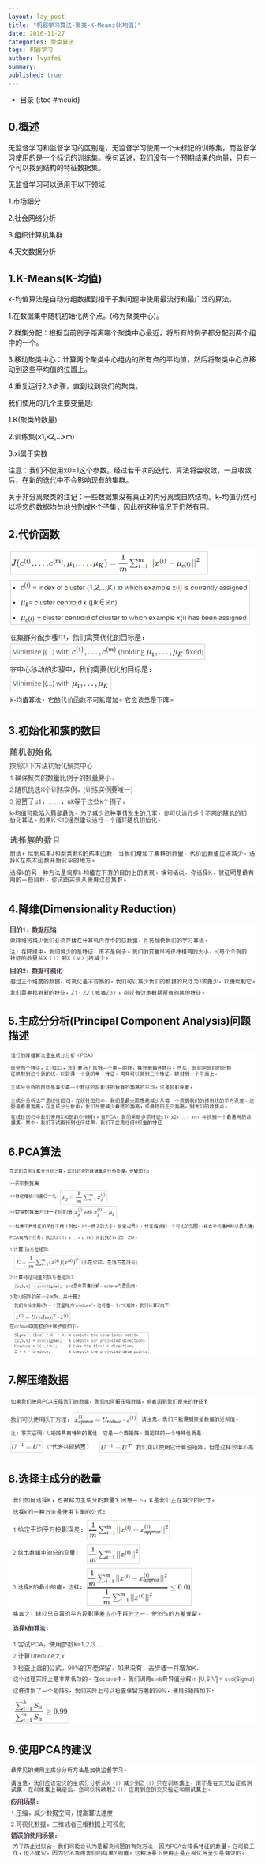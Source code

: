 ```yaml
---
layout: lay_post
title: "机器学习算法-聚类-K-Means(K均值)"
date: 2016-11-27
categories: 聚类算法
tags: 机器学习
author: lvyafei
summary:
published: true
---
```


* 目录
{:toc #meuid}

## 0.概述

无监督学习和监督学习的区别是，无监督学习使用一个未标记的训练集，而监督学习使用的是一个标记的训练集。换句话说，我们没有一个预期结果的向量，只有一个可以找到结构的特征数据集。
<!-- more -->

无监督学习可以适用于以下领域:

1.市场细分

2.社会网络分析

3.组织计算机集群

4.天文数据分析

## 1.K-Means(K-均值)

k-均值算法是自动分组数据到相干子集问题中使用最流行和最广泛的算法。

1.在数据集中随机初始化两个点。(称为聚类中心)。

2.群集分配：根据当前例子距离哪个聚类中心最近，将所有的例子都分配到两个组中的一个。

3.移动聚类中心：计算两个聚类中心组内的所有点的平均值，然后将聚类中心点移动到这些平均值的位置上。

4.重复运行2,3步骤，直到找到我们的聚类。

我们使用的几个主要变量是:

1.K(聚类的数量)

2.训练集(x1,x2,...xm)

3.xi属于实数

注意：我们不使用x0=1这个参数。经过若干次的迭代，算法将会收敛，一旦收敛后，在新的迭代中不会影响现有的集群。

关于非分离聚类的注记：一些数据集没有真正的内分离或自然结构。k-均值仍然可以将您的数据均匀地分割成K个子集，因此在这种情况下仍然有用。

## 2.代价函数

![cost](/images/算法/K-means/costfunction.png)

## 3.初始化和簇的数目

![init](/images/算法/K-means/init.png)

## 4.降维(Dimensionality Reduction)

![dimensionality](/images/算法/K-means/dimensionality.png)

## 5.主成分分析(Principal Component Analysis)问题描述

![principal](/images/算法/K-means/principal.png)

## 6.PCA算法

![pca](/images/算法/K-means/pca.png)

## 7.解压缩数据

![unzip](/images/算法/K-means/unzip.png)

## 8.选择主成分的数量

![pca-num](/images/算法/K-means/pca-num.png)

## 9.使用PCA的建议

![advice](/images/算法/K-means/advice.png)